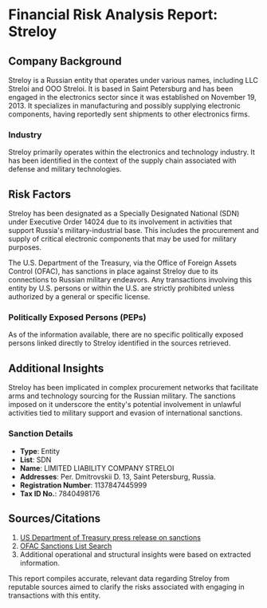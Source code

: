 # Financial Risk Analysis Report: Streloy

## Company Background
Streloy is a Russian entity that operates under various names, including LLC Streloi and OOO Streloi. It is based in Saint Petersburg and has been engaged in the electronics sector since it was established on November 19, 2013. It specializes in manufacturing and possibly supplying electronic components, having reportedly sent shipments to other electronics firms.

### Industry
Streloy primarily operates within the electronics and technology industry. It has been identified in the context of the supply chain associated with defense and military technologies.

## Risk Factors
Streloy has been designated as a Specially Designated National (SDN) under Executive Order 14024 due to its involvement in activities that support Russia's military-industrial base. This includes the procurement and supply of critical electronic components that may be used for military purposes.

The U.S. Department of the Treasury, via the Office of Foreign Assets Control (OFAC), has sanctions in place against Streloy due to its connections to Russian military endeavors. Any transactions involving this entity by U.S. persons or within the U.S. are strictly prohibited unless authorized by a general or specific license.
   
### Politically Exposed Persons (PEPs)
As of the information available, there are no specific politically exposed persons linked directly to Streloy identified in the sources retrieved.

## Additional Insights
Streloy has been implicated in complex procurement networks that facilitate arms and technology sourcing for the Russian military. The sanctions imposed on it underscore the entity's potential involvement in unlawful activities tied to military support and evasion of international sanctions.

### Sanction Details
- **Type**: Entity
- **List**: SDN
- **Name**: LIMITED LIABILITY COMPANY STRELOI
- **Addresses**: Per. Dmitrovskii D. 13, Saint Petersburg, Russia. 
- **Registration Number**: 1137847445999  
- **Tax ID No.**: 7840498176  

## Sources/Citations
1. [US Department of Treasury press release on sanctions](https://home.treasury.gov/news/press-releases/jy1978)
2. [OFAC Sanctions List Search](https://sanctionssearch.ofac.treas.gov/Details.aspx?id=44853)
3. Additional operational and structural insights were based on extracted information.  

This report compiles accurate, relevant data regarding Streloy from reputable sources aimed to clarify the risks associated with engaging in transactions with this entity.